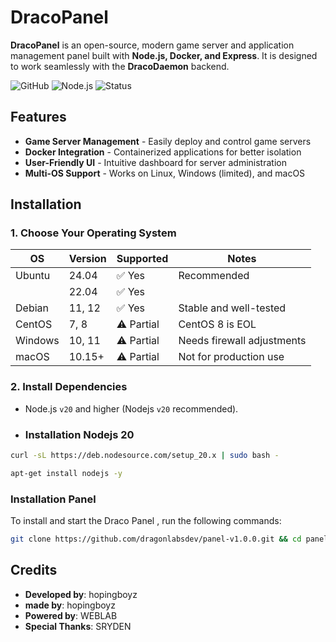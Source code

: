 # DracoPanel  

**DracoPanel** is an open-source, modern game server and application management panel built with **Node.js, Docker, and Express**. It is designed to work seamlessly with the **DracoDaemon** backend.  

![GitHub](https://img.shields.io/badge/license-MIT-blue) ![Node.js](https://img.shields.io/badge/Node.js-v20%2B-green) ![Status](https://img.shields.io/badge/status-active-brightgreen)  

## Features  
- **Game Server Management** - Easily deploy and control game servers  
- **Docker Integration** - Containerized applications for better isolation  
- **User-Friendly UI** - Intuitive dashboard for server administration  
- **Multi-OS Support** - Works on Linux, Windows (limited), and macOS  

## Installation  

### 1. Choose Your Operating System  

| OS         | Version  | Supported | Notes                         |
|------------|----------|-----------|-------------------------------|
| Ubuntu     | 24.04    | ✅ Yes    | Recommended                   |
|            | 22.04    | ✅ Yes    |                               |
| Debian     | 11, 12   | ✅ Yes    | Stable and well-tested        |
| CentOS     | 7, 8     | ⚠️ Partial | CentOS 8 is EOL              |
| Windows    | 10, 11   | ⚠️ Partial | Needs firewall adjustments   |
| macOS      | 10.15+   | ⚠️ Partial | Not for production use       |

### 2. Install Dependencies  

* Node.js `v20` and higher (Nodejs `v20` recommended).
* ### Installation Nodejs 20

```bash
curl -sL https://deb.nodesource.com/setup_20.x | sudo bash -
```
```bash
apt-get install nodejs -y
```

### Installation Panel

To install and start the Draco Panel , run the following commands:

```bash
git clone https://github.com/dragonlabsdev/panel-v1.0.0.git && cd panel-v1.0.0 && npm install && npm run seed && npm run createUser && node .
```

## Credits  
- **Developed by**: hopingboyz
- **made by**: hopingboyz   
- **Powered by**: WEBLAB  
- **Special Thanks**: SRYDEN
